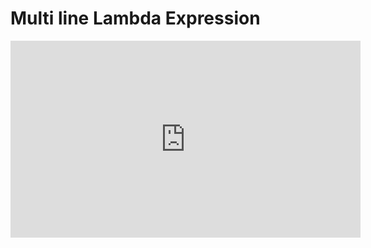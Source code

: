 ﻿# Multi line Lambda Expression

<iframe width="560" height="315" src="https://www.youtube.com/embed/XFSiN8znPcY?list=PL1DEQjXG2xnKdNAruM6k0XTEKJlYljYNs" frameborder="0" allowfullscreen></iframe>

